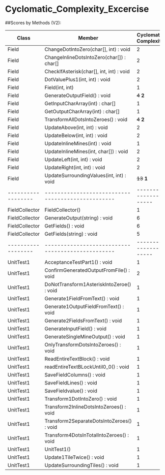 # Cyclomatic_Complexity_Excercise

##Scores by Methods (V2):

| Class				 | Member											 | Cyclomatic Complexity |
| ------------------ | ------------------------------------------------- | --------------------- |
| Field				 | ChangeDotIntoZero(char[], int) : void			 | 2					 |
| Field				 | ChangeInlineDotsIntoZero(char[]) : char[]		 | 2					 |
| Field				 | CheckIfAsterisk(char[], int, int) : void			 | 2					 |
| Field				 | DotValuePlus1(int, int) : void					 | 2					 |
| Field				 | Field(int, int)									 | 1					 |
| Field				 | GenerateOutputField() : void						 | ~~4~~ **2**			 |
| Field				 | GetInputCharArray(int) : char[]					 | 1					 |
| Field				 | GetOutputCharArray(int) : char[]					 | 1					 |
| Field				 | TransformAllDotsIntoZeroes() : void				 | ~~4~~ **2**			 |
| Field				 | UpdateAbove(int, int) : void						 | 2					 |
| Field				 | UpdateBelow(int, int) : void						 | 2					 |
| Field				 | UpdateInlineMines(int) : void					 | 1					 |
| Field				 | UpdateInlineMines(int, char[]) : void			 | 2					 |
| Field				 | UpdateLeft(int, int) : void						 | 2					 |
| Field				 | UpdateRight(int, int) : void						 | 2					 |
| Field				 | UpdateSurroundingValues(int, int) : void			 | ~~13~~ **1**			 |
| ------------------ | ------------------------------------------------- | --------------------- |
| FieldCollector	 | 	FieldCollector()								 | 1 					 |
| FieldCollector	 | 	GenerateOutput(string) : void					 | 6 					 |
| FieldCollector	 | 	GetFields() : void								 | 6 					 |
| FieldCollector	 | 	GetFields(string) : void						 | 5 					 |
| ------------------ | ------------------------------------------------- | --------------------- |
| UnitTest1			 | AcceptanceTestPart1() : void						 | 1 					 |
| UnitTest1			 | ConfirmGeneratedOutputFromFile() : void			 | 2 					 |
| UnitTest1			 | DoNotTransform1AsteriskIntoZeroe() : void		 | 1 					 |
| UnitTest1			 | Generate1FieldFromText() : void					 | 1 					 |
| UnitTest1			 | Generate1OutputFieldFromText() : void			 | 1 					 |
| UnitTest1			 | Generate2FieldsFromText() : void					 | 1 					 |
| UnitTest1			 | GenerateInputField() : void						 | 1 					 |
| UnitTest1			 | GenerateSingleMineOutput() : void				 | 1 					 |
| UnitTest1			 | OnlyTransformDotsIntoZeroes() : void				 | 1 					 |
| UnitTest1			 | ReadEntireTextBlock() : void						 | 1 					 |
| UnitTest1			 | readEntireTextBLockUntil0_0() : void				 | 1 					 |
| UnitTest1			 | SaveFieldColumns() : void						 | 1 					 |
| UnitTest1			 | SaveFieldLines() : void							 | 1 					 |
| UnitTest1			 | SaveFieldvalue() : void							 | 1 					 |
| UnitTest1			 | Transform1DotIntoZero() : void					 | 1 					 |
| UnitTest1			 | Transform2InlineDotsIntoZeroes() : void			 | 1 					 |
| UnitTest1			 | Transform2SeparateDotsIntoZeroes() : void		 | 1 					 |
| UnitTest1			 | Transform4DotsInTotalIntoZeroes() : void			 | 1 					 |
| UnitTest1			 | UnitTest1()										 | 1 					 |
| UnitTest1			 | Update1TileTwice() : void						 | 1 					 |
| UnitTest1			 | UpdateSurroundingTiles() : void					 | 1 					 |
